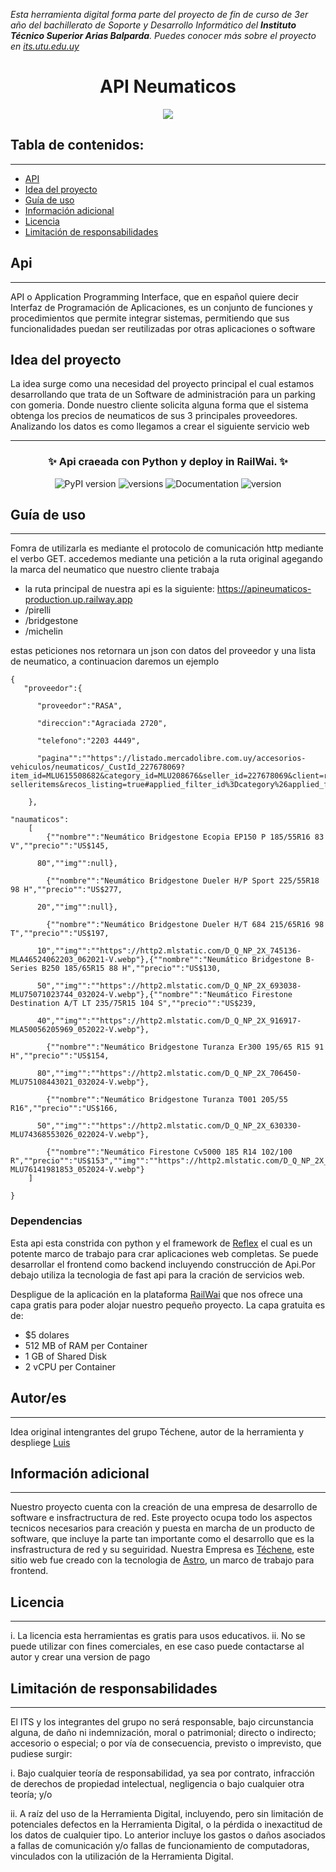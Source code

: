 
*Esta herramienta digital forma parte del proyecto de fin de curso de 3er año del bachillerato de Soporte y Desarrollo Informático del **Instituto Técnico Superior Arias Balparda**. Puedes conocer más sobre el proyecto en [its.utu.edu.uy](https://its.utu.edu.uy/wp-content/uploads/sites/33/2024/06/Proyecto-3o-EMT-Enfasis-Soporte-2024-3.pdf)*

<h1 align="center">API Neumaticos</h1>
<p align="center"><img src="https://www.webdevelopersnotes.com/wp-content/uploads/create-a-simple-home-page.png"/></p>

## Tabla de contenidos:
---

- [API](#api)
- [Idea del proyecto](#idea-del-proyecto)
- [Guía de uso](#guía-de-uso)
- [Información adicional](#información-adicional)
- [Licencia](#licencia)
- [Limitación de responsabilidades](#limitación-de-responsabilidades)

## Api
---
API o Application Programming Interface, que en español quiere decir Interfaz de Programación de Aplicaciones, es un conjunto de funciones y procedimientos que permite integrar sistemas, permitiendo que sus funcionalidades puedan ser reutilizadas por otras aplicaciones o software

## Idea del proyecto

La idea surge como una necesidad del proyecto principal el cual estamos desarrollando que trata de un Software de administración para un parking con gomeria. Donde nuestro cliente solicita 
alguna forma que el sistema obtenga los precios de neumaticos de sus 3 principales proveedores. Analizando los datos es como llegamos a crear el siguiente servicio web

---
<div align="center">

### **✨ Api craeada con  Python  y deploy in RailWai. ✨**
![PyPI version](https://badge.fury.io/py/reflex.svg)
![versions](https://img.shields.io/pypi/pyversions/reflex.svg)
![Documentation](https://img.shields.io/badge/Documentation%20-Introduction%20-%20%23007ec6)
![version](https://img.shields.io/badge/version-0.0.1-blue)
</div>
 

## Guía de uso
---
Fomra de utilizarla es mediante el protocolo de comunicación http mediante el verbo GET. accedemos mediante una petición a la ruta original agegando la marca del neumatico que nuestro cliente trabaja
* la ruta principal de nuestra api es la siguiente: https://apineumaticos-production.up.railway.app
* /pirelli
* /bridgestone
* /michelin 

estas peticiones nos retornara un json con datos del proveedor y una lista de neumatico, a continuacion daremos un ejemplo

```
{
   "proveedor":{

      "proveedor":"RASA",

      "direccion":"Agraciada 2720",

      "telefono":"2203 4449",

      "pagina"":""https"://listado.mercadolibre.com.uy/accesorios-vehiculos/neumaticos/_CustId_227678069?item_id=MLU615508682&category_id=MLU208676&seller_id=227678069&client=recoview-selleritems&recos_listing=true#applied_filter_id%3Dcategory%26applied_filter_name%3DCategor%C3%ADas%26applied_filter_order%3D3%26applied_value_id%3DMLU208675%26applied_value_name%3DNeum%C3%A1ticos%26applied_value_order%3D1%26applied_value_results%3D195%26is_custom%3Dfalse"

    },

"naumaticos":
    [
        {""nombre"":"Neumático Bridgestone Ecopia EP150 P 185/55R16 83 V",""precio"":"US$145,

      80",""img"":null},

        {""nombre"":"Neumático Bridgestone Dueler H/P Sport 225/55R18 98 H",""precio"":"US$277,

      20",""img"":null},

        {""nombre"":"Neumático Bridgestone Dueler H/T 684 215/65R16 98 T",""precio"":"US$197,

      10",""img"":""https"://http2.mlstatic.com/D_Q_NP_2X_745136-MLA46524062203_062021-V.webp"},{""nombre"":"Neumático Bridgestone B-Series B250 185/65R15 88 H",""precio"":"US$130,

      50",""img"":""https"://http2.mlstatic.com/D_Q_NP_2X_693038-MLU75071023744_032024-V.webp"},{""nombre"":"Neumático Firestone Destination A/T LT 235/75R15 104 S",""precio"":"US$239,

      40",""img"":""https"://http2.mlstatic.com/D_Q_NP_2X_916917-MLA50056205969_052022-V.webp"},

        {""nombre"":"Neumático Bridgestone Turanza Er300 195/65 R15 91 H",""precio"":"US$154,

      80",""img"":""https"://http2.mlstatic.com/D_Q_NP_2X_706450-MLU75108443021_032024-V.webp"},

        {""nombre"":"Neumático Bridgestone Turanza T001 205/55 R16",""precio"":"US$166,

      50",""img"":""https"://http2.mlstatic.com/D_Q_NP_2X_630330-MLU74368553026_022024-V.webp"},

        {""nombre"":"Neumático Firestone Cv5000 185 R14 102/100 R",""precio"":"US$153",""img"":""https"://http2.mlstatic.com/D_Q_NP_2X_617629-MLU76141981853_052024-V.webp"}
    ]

}
```
### Dependencias

Esta api esta constrida con python y el framework de [Reflex](https://astro.build/) el cual es un potente marco de trabajo para crar aplicaciones web completas. 
Se puede desarrollar el frontend como backend incluyendo construcción de Api.Por debajo utiliza la tecnologia de fast api para la cración de servicios web. 

Despligue de la aplicación en la plataforma [RailWai](https://railway.app) que nos ofrece una capa gratis para poder alojar nuestro pequeño proyecto. 
La capa gratuita es de: 
* $5 dolares
* 512 MB of RAM per Container
* 1 GB of Shared Disk
* 2 vCPU per Container

## Autor/es
---
Idea original intengrantes del grupo Téchene, autor de la herramienta y despliege [Luis](https://github.com/LuisS1991/)


## Información adicional
---
Nuestro proyecto cuenta con la creación de una empresa de desarrollo de software e insfractructura de red.
Este proyecto ocupa todo los aspectos tecnicos necesarios para creación y puesta en marcha de un producto de software, que incluye la parte tan importante como el desarrollo que es la insfrastructura de red y su seguiridad. 
Nuestra Empresa es [Téchene](techne-tau.vercel.app), este sitio web fue creado con la tecnologia de [Astro](https://reflex.dev/), un marco de trabajo para frontend. 


## Licencia 
---
i. La licencia esta herramientas es gratis para usos educativos.
ii. No se puede utilizar con fines comerciales, en ese caso puede contactarse al autor y crear una version de pago

## Limitación de responsabilidades
---

El ITS y los integrantes del grupo no será responsable, bajo circunstancia alguna, de daño ni indemnización, moral o patrimonial; directo o indirecto; accesorio o especial; o por vía de consecuencia, previsto o imprevisto, que pudiese surgir:

i. Bajo cualquier teoría de responsabilidad, ya sea por contrato, infracción de derechos de propiedad intelectual, negligencia o bajo cualquier otra teoría; y/o

ii. A raíz del uso de la Herramienta Digital, incluyendo, pero sin limitación de potenciales defectos en la Herramienta Digital, o la pérdida o inexactitud de los datos de cualquier tipo. Lo anterior incluye los gastos o daños asociados a fallas de comunicación y/o fallas de funcionamiento de computadoras, vinculados con la utilización de la Herramienta Digital.

